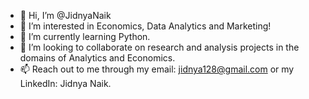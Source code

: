 - 👋 Hi, I’m @JidnyaNaik
- 👀 I’m interested in Economics, Data Analytics and Marketing!
- 🌱 I’m currently learning Python.
- 💞️ I’m looking to collaborate on research and analysis projects in the domains of Analytics and Economics.
- 📫 Reach out to me through my email: jidnya128@gmail.com or my LinkedIn: Jidnya Naik.

<!---
JidnyaNaik/JidnyaNaik is a ✨ special ✨ repository because its `README.md` (this file) appears on your GitHub profile.
You can click the Preview link to take a look at your changes.
--->
